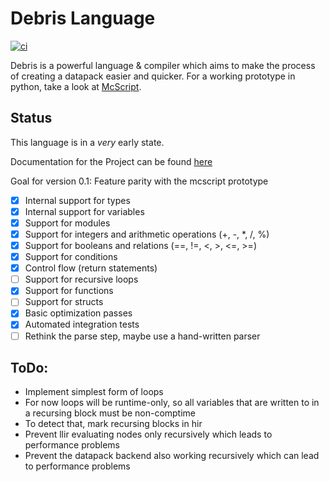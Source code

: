 # Debris Language
[![ci](https://github.com/Inky-developer/debris/workflows/ci/badge.svg)](https://github.com/Inky-developer/debris/actions)

Debris is a powerful language & compiler which aims to make the process of creating a datapack easier and quicker.
For a working prototype in python, take a look at [McScript](https://github.com/Inky-developer/mcscript).

## Status
This language is in a *very* early state. 

Documentation for the Project can be found [here](https://inky-developer.github.io/debris/debris_lang/)

Goal for version 0.1: Feature parity with the mcscript prototype
  - [x] Internal support for types
  - [x] Internal support for variables
  - [x] Support for modules
  - [x] Support for integers and arithmetic operations (+, -, *, /, %)
  - [x] Support for booleans and relations (==, !=, <, >, <=, >=)
  - [x] Support for conditions
  - [x] Control flow (return statements)
  - [ ] Support for recursive loops
  - [x] Support for functions
  - [ ] Support for structs
  - [x] Basic optimization passes
  - [x] Automated integration tests
  - [ ] Rethink the parse step, maybe use a hand-written parser

## ToDo:
  - Implement simplest form of loops
  - For now loops will be runtime-only, so all variables that are written
    to in a recursing block must be non-comptime
  - To detect that, mark recursing blocks in hir
  - Prevent llir evaluating nodes only recursively which leads to performance
    problems
  - Prevent the datapack backend also working recursively which can lead
    to performance problems
